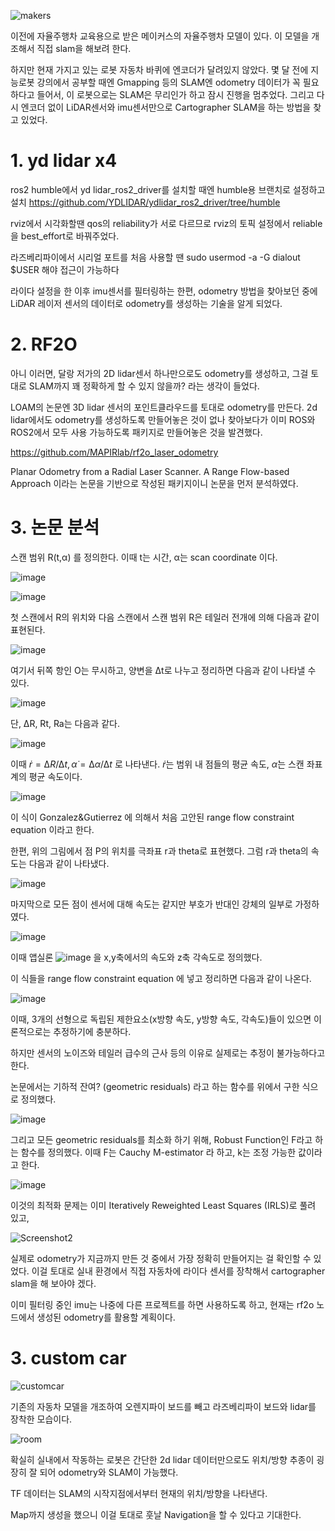 
![makers](https://github.com/user-attachments/assets/6f040cfa-538c-4613-9866-843d29bf81d0)



이전에 자율주행차 교육용으로 받은 메이커스의 자율주행차 모델이 있다. 이 모델을 개조해서 직접 slam을 해보려 한다.

하지만 현재 가지고 있는 로봇 자동차 바퀴에 엔코더가 달려있지 않았다. 몇 달 전에 지능로봇 강의에서 공부할 때엔 Gmapping 등의 SLAM엔 odometry 데이터가 꼭 필요하다고 들어서, 이 로봇으로는 SLAM은 무리인가 하고 잠시 진행을 멈추었다. 그리고 다시 엔코더 없이 LiDAR센서와 imu센서만으로 Cartographer SLAM을 하는 방법을 찾고 있었다.

# 1. yd lidar x4

ros2 humble에서 yd lidar_ros2_driver를 설치할 때엔 humble용 브랜치로 설정하고 설치
https://github.com/YDLIDAR/ydlidar_ros2_driver/tree/humble

rviz에서 시각화할땐 qos의 reliability가 서로 다르므로 rviz의 토픽 설정에서 reliable을 best_effort로 바꿔주었다.

라즈베리파이에서 시리얼 포트를 처음 사용할 땐 sudo usermod -a -G dialout $USER 해야 접근이 가능하다

라이다 설정을 한 이후 imu센서를 필터링하는 한편, odometry 방법을 찾아보던 중에 LiDAR 레이저 센서의 데이터로 odometry를 생성하는 기술을 알게 되었다.

# 2. RF2O

아니 이러면, 달랑 저가의 2D lidar센서 하나만으로도 odometry를 생성하고, 그걸 토대로 SLAM까지 꽤 정확하게 할 수 있지 않을까? 라는 생각이 들었다.

LOAM의 논문엔 3D lidar 센서의 포인트클라우드를 토대로 odometry를 만든다. 2d lidar에서도 odometry를 생성하도록 만들어놓은 것이 없나 찾아보다가 이미 ROS와 ROS2에서 모두 사용 가능하도록 패키지로 만들어놓은 것을 발견했다.

https://github.com/MAPIRlab/rf2o_laser_odometry

Planar Odometry from a Radial Laser Scanner. A Range Flow-based Approach 이라는 논문을 기반으로 작성된 패키지이니 논문을 먼저 분석하였다.

# 3. 논문 분석

스캔 범위 R(t,α) 를 정의한다. 이때 t는 시간, α는 scan coordinate 이다.

![image](https://github.com/user-attachments/assets/3f331ff4-8fa1-4248-a5dc-e8d20d948c63)

![image](https://github.com/user-attachments/assets/accd11d9-1250-4a39-ac8b-94f00d57d123)

첫 스캔에서 R의 위치와 다음 스캔에서 스캔 범위 R은 테일러 전개에 의해 다음과 같이 표현된다.

![image](https://github.com/user-attachments/assets/434380ef-1cdb-4ad2-893e-597f504caa0a)

여기서 뒤쪽 항인 O는 무시하고, 양변을 Δt로 나누고 정리하면 다음과 같이 나타낼 수 있다.

![image](https://github.com/user-attachments/assets/70b17220-c095-4292-a6ad-1d9af2361ac8)

단, ΔR, Rt, Ra는 다음과 같다.

![image](https://github.com/user-attachments/assets/b11553a9-731e-42ff-8978-1781fd37a080)

이때 $\dot{r} = ∆R/∆t, \dot{α} = ∆α/∆t$ 로 나타낸다. $\dot{r}$는 범위 내 점들의 평균 속도, $\dot{α}$는 스캔 좌표계의 평균 속도이다.

![image](https://github.com/user-attachments/assets/bf7448c3-f119-4c10-9a09-60413a0c7b4d)

이 식이 Gonzalez&Gutierrez 에 의해서 처음 고안된 range flow constraint equation 이라고 한다.

한편, 위의 그림에서 점 P의 위치를 극좌표 r과 theta로 표현했다. 그럼 r과 theta의 속도는 다음과 같이 나타냈다.

![image](https://github.com/user-attachments/assets/7d99656c-eda8-4396-af0d-ef3a10f0e87f)

마지막으로 모든 점이 센서에 대해 속도는 같지만 부호가 반대인 강체의 일부로 가정하였다.

![image](https://github.com/user-attachments/assets/8cd0b12d-f2a0-4b48-9084-fc825d9f02da)

이때 앱실론 ![image](https://github.com/user-attachments/assets/67e2ad89-f621-47a9-9b49-679023973ac6) 을 x,y축에서의 속도와 z축 각속도로 정의했다.

이 식들을 range flow constraint equation 에 넣고 정리하면 다음과 같이 나온다.

![image](https://github.com/user-attachments/assets/b64e0763-8dfc-419a-a64a-6f8844166cdf)

이때, 3개의 선형으로 독립된 제한요소(x방향 속도, y방향 속도, 각속도)들이 있으면 이론적으로는 추정하기에 충분하다. 

하지만 센서의 노이즈와 테일러 급수의 근사 등의 이유로 실제로는 추정이 불가능하다고 한다.

논문에서는 기하적 잔여? (geometric residuals) 라고 하는 함수를 위에서 구한 식으로 정의했다.

![image](https://github.com/user-attachments/assets/f166edf8-1451-4d13-9e23-0db3a50b39b8)

그리고 모든 geometric residuals를 최소화 하기 위해, Robust Function인 F라고 하는 함수를 정의했다. 이때 F는 Cauchy M-estimator 라 하고, k는 조정 가능한 값이라고 한다.

![image](https://github.com/user-attachments/assets/037b91db-b637-4fd1-8396-1ca92788ddbe)

이것의 최적화 문제는 이미 Iteratively Reweighted Least Squares (IRLS)로 풀려 있고,



![Screenshot2](https://github.com/user-attachments/assets/07b8cbe4-ca91-486f-ac73-da04c0b3b5ba)

실제로 odometry가 지금까지 만든 것 중에서 가장 정확히 만들어지는 걸 확인할 수 있었다. 이걸 토대로 실내 환경에서 직접 자동차에 라이다 센서를 장착해서 cartographer slam을 해 보아야 겠다.

이미 필터링 중인 imu는 나중에 다른 프로젝트를 하면 사용하도록 하고, 현재는 rf2o 노드에서 생성된 odometry를 활용할 계획이다.


# 3. custom car

![customcar](https://github.com/user-attachments/assets/9551cdc7-a489-4b5d-ae72-5bcc4c1c343e)


기존의 자동차 모델을 개조하여 오렌지파이 보드를 빼고 라즈베리파이 보드와 lidar를 장착한 모습이다.




![room](https://github.com/user-attachments/assets/8bcfd0a5-6964-42b8-a913-5b8f4f706528)




확실히 실내에서 작동하는 로봇은 간단한 2d lidar 데이터만으로도 위치/방향 추종이 굉장히 잘 되어 odometry와 SLAM이 가능했다.

TF 데이터는 SLAM의 시작지점에서부터 현재의 위치/방향을 나타낸다.

Map까지 생성을 했으니 이걸 토대로 훗날 Navigation을 할 수 있다고 기대한다.
 
   
